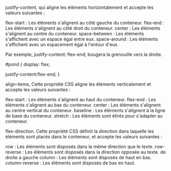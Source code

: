 justify-content, qui aligne les éléments horizontalement et accepte les valeurs suivantes :

flex-start 		: Les éléments s'alignent au côté gauche du conteneur.
flex-end 		: Les éléments s'alignent au côté droit du conteneur.
center 			: Les éléments s'alignent au centre du conteneur.
space-between 	: Les éléments s'affichent avec un espace égal entre eux.
space-around 	: Les éléments s'affichent avec un espacement égal à l'entour d'eux.

Par exemple, justify-content: flex-end; bougera la grenouille vers la droite.

#pond {
  display: flex;

justify-content:flex-end;
}

 align-items, Cette propriété CSS aligne les éléments verticalement et accepte les valeurs suivantes :

flex-start 		: Les éléments s'alignent au haut du conteneur.
flex-end 		: Les éléments s'alignent au bas du conteneur.
center 			: Les éléments s'alignent au centre vertical du conteneur.
baseline 		: Les éléments s'alignent à la ligne de base du conteneur.
stretch 		: Les éléments sont étirés pour s'adapter au conteneur.

flex-direction. Cette propriété CSS définit la direction dans laquelle les éléments sont placés dans le conteneur, et accepte les valeurs suivantes :

row 			: Les éléments sont disposés dans la même direction que le texte.
row-reverse 	: Les éléments sont disposés dans la direction opposée au texte. de droite a gauche
column 			: Les éléments sont disposés de haut en bas.
column-reverse 	: Les éléments sont disposés de bas en haut.